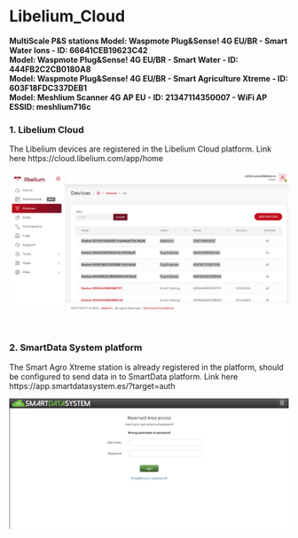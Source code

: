 # Libelium_Cloud
<b>
MultiScale P&S stations
Model: Waspmote Plug&Sense! 4G EU/BR - Smart Water Ions - ID: 66641CEB19623C42 <br>
Model: Waspmote Plug&Sense! 4G EU/BR - Smart Water - ID: 444FB2C2CB0180A8 <br>
Model: Waspmote Plug&Sense! 4G EU/BR - Smart Agriculture Xtreme - ID: 603F18FDC337DEB1 <br>
Model: Meshlium Scanner 4G AP EU - ID: 21347114350007 - WiFi AP ESSID: meshlium716c  <br>
</b>

<h3>1. Libelium Cloud</h3>
The Libelium devices are registered in the Libelium Cloud platform.
Link here https://cloud.libelium.com/app/home

<p align = "center"><img src = "./images/LibeliumCloud.png"></p>
<br>

<h3>2. SmartData System platform</h3>
The Smart Agro Xtreme station is already registered in the platform, should be configured to send data in to SmartData platform. 
Link here https://app.smartdatasystem.es/?target=auth 

<p align = "center"><img src = "./images/SmartDataSystem.png"></p>
<br>



